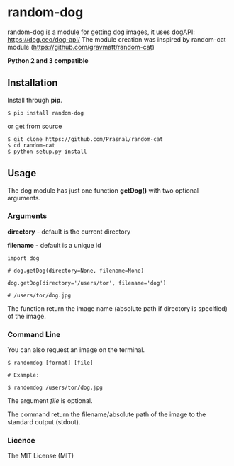 # random-dog

random-dog is a module for getting dog images, it uses dogAPI: https://dog.ceo/dog-api/
The module creation was inspired by random-cat module (https://github.com/gravmatt/random-cat)

**Python 2 and 3 compatible**

## Installation

Install through **pip**.

```
$ pip install random-dog
```

or get from source

```
$ git clone https://github.com/Prasnal/random-cat
$ cd random-cat
$ python setup.py install
```

## Usage

The dog module has just one function **getDog()** with two optional arguments.

### Arguments

**directory** - default is the current directory

**filename** - default is a unique id

```
import dog

# dog.getDog(directory=None, filename=None)

dog.getDog(directory='/users/tor', filename='dog')

# /users/tor/dog.jpg
```

The function return the image name (absolute path if directory is specified) of the image.

### Command Line

You can also request an image on the terminal.

```
$ randomdog [format] [file]

# Example:

$ randomdog /users/tor/dog.jpg
```

The argument _file_ is optional.

The command return the filename/absolute path of the image to the standard output (stdout).

### Licence

The MIT License (MIT)
